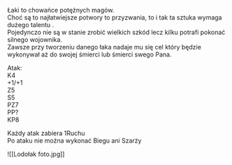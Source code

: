 Łaki to chowańce potężnych magów.  
Choć są to najłatwiejsze potwory to przyzwania, to i tak ta sztuka wymaga dużego talentu .  
Pojedynczo nie są w stanie zrobić wielkich szkód lecz kilku potrafi pokonać silnego wojownika.  
Zawsze przy tworzeniu danego łaka nadaje mu się cel który będzie wykonywał aż do swojej śmierci lub śmierci swego Pana.

Atak:  
K4  
+1/+1  
Z5  
S5  
PZ7  
PP?  
KP8

Każdy atak zabiera 1Ruchu  
Po ataku nie można wykonać Biegu ani Szarży

![[Lodołak foto.jpg]]